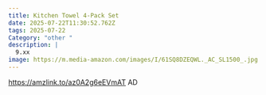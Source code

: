```yaml
---
title: Kitchen Towel 4-Pack Set
date: 2025-07-22T11:30:52.762Z
tags: 2025-07-22
Category: "other "
description: |
  9.xx 
image: https://m.media-amazon.com/images/I/61SQ8DZEQWL._AC_SL1500_.jpg
---
```

https://amzlink.to/az0A2g6eEVmAT      AD
